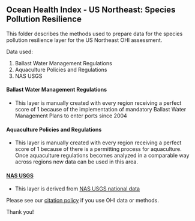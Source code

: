 ## Ocean Health Index - US Northeast: Species Pollution Resilience

This folder describes the methods used to prepare data for the species pollution resilience layer for the US Northeast OHI assessment. 

Data used:
1. Ballast Water Management Regulations
2. Aquaculture Policies and Regulations
3. NAS USGS  

#### Ballast Water Management Regulations
- This layer is manually created with every region receiving a perfect score of 1 because of the implementation of mandatory Ballast Water Management Plans to enter ports since 2004

#### Aquaculture Policies and Regulations
- This layer is manually created with every region receiving a perfect score of 1 because of there is a permitting process for aquaculture. Once aquaculture regulations becomes analyzed in a comparable way across regions new data can be used in this area.

#### [NAS USGS](https://ohi-northeast.github.io/ne-prep/prep/resilience/ecological/species_pollution/nas.html)
- This layer is derived from [NAS USGS national data](https://nas.er.usgs.gov/)

Please see our [citation policy](http://ohi-science.org/citation-policy/) if you use OHI data or methods.

Thank you!

